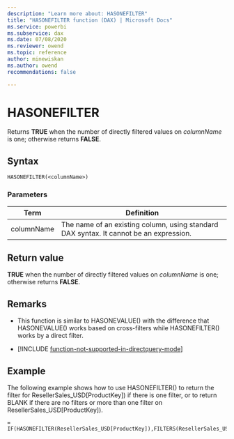 ```yaml
---
description: "Learn more about: HASONEFILTER"
title: "HASONEFILTER function (DAX) | Microsoft Docs"
ms.service: powerbi 
ms.subservice: dax 
ms.date: 07/08/2020
ms.reviewer: owend
ms.topic: reference
author: minewiskan
ms.author: owend 
recommendations: false

---
```

# HASONEFILTER

Returns **TRUE** when the number of directly filtered values on *columnName* is one; otherwise returns **FALSE**.  
  
## Syntax  
  
```dax
HASONEFILTER(<columnName>)  
```
  
### Parameters  

|Term|Definition|  
|--------|--------------|  
| columnName   |  The name of an existing column, using standard DAX syntax. It cannot be an expression.  |  
  
## Return value

**TRUE** when the number of directly filtered values on *columnName* is one; otherwise returns **FALSE**.  
  
## Remarks  
  
- This function is similar to HASONEVALUE() with the difference that HASONEVALUE() works based on cross-filters while HASONEFILTER() works by a direct filter.  

- [!INCLUDE [function-not-supported-in-directquery-mode](includes/function-not-supported-in-directquery-mode.md)]

## Example

The following example shows how to use HASONEFILTER() to return the filter for   ResellerSales_USD[ProductKey]) if there is one filter, or to return BLANK if there are no filters or more than one filter on ResellerSales_USD[ProductKey]).  
  
```dax
= IF(HASONEFILTER(ResellerSales_USD[ProductKey]),FILTERS(ResellerSales_USD[ProductKey]),BLANK())  
```
